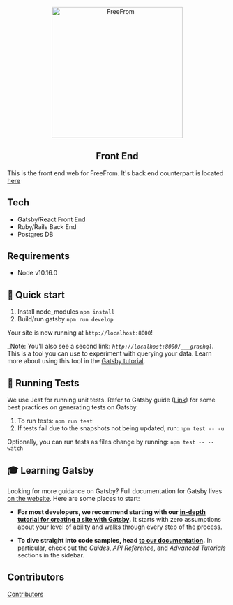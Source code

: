 <p align="center">
  <a href="http://www.freefrom.org/">
    <img alt="FreeFrom" src="http://static1.squarespace.com/static/56a24df4d8af10a5072bed7c/t/56a2631b841aba12ab7f66d0/1562878613622/?format=1500w" width="300" />
  </a>
</p>
<h2 align="center">Front End</h2>

This is the front end web for FreeFrom. It's back end counterpart is located [here](https://github.com/RagtagOpen/freefrom-compensation-api)

## Tech
- Gatsby/React Front End
- Ruby/Rails Back End
- Postgres DB

## Requirements
- Node v10.16.0

## 🚀 Quick start

1. Install node_modules `npm install`
2. Build/run gatsby `npm run develop`

  Your site is now running at `http://localhost:8000`!

  _Note: You'll also see a second link: _`http://localhost:8000/___graphql`_. This is a tool you can use to experiment with querying your data. Learn more about using this tool in the [Gatsby tutorial](https://www.gatsbyjs.org/tutorial/part-five/#introducing-graphiql).

## 🔬 Running Tests
We use Jest for running unit tests. Refer to Gatsby guide ([Link](https://www.gatsbyjs.org/docs/unit-testing)) for some best practices on generating tests on Gatsby.

1. To run tests: `npm run test`
2. If tests fail due to the snapshots not being updated, run: `npm test -- -u`

Optionally, you can run tests as files change by running: `npm test -- --watch`



## 🎓 Learning Gatsby

Looking for more guidance on Gatsby? Full documentation for Gatsby lives [on the website](https://www.gatsbyjs.org/). Here are some places to start:

- **For most developers, we recommend starting with our [in-depth tutorial for creating a site with Gatsby](https://www.gatsbyjs.org/tutorial/).** It starts with zero assumptions about your level of ability and walks through every step of the process.

- **To dive straight into code samples, head [to our documentation](https://www.gatsbyjs.org/docs/).** In particular, check out the _Guides_, _API Reference_, and _Advanced Tutorials_ sections in the sidebar.

## Contributors
[Contributors](https://github.com/RagtagOpen/freefrom-compensation-web/blob/master/CONTRIBUTING.md)